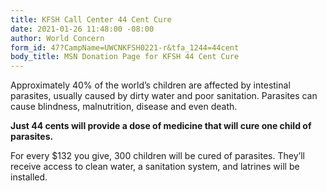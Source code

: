 ```yaml
---
title: KFSH Call Center 44 Cent Cure
date: 2021-01-26 11:48:00 -08:00
author: World Concern
form_id: 47?CampName=UWCNKFSH0221-r&tfa_1244=44cent
body_title: MSN Donation Page for KFSH 44 Cent Cure
---
```


Approximately 40% of the world’s children are affected by intestinal parasites, usually caused by dirty water and poor sanitation. Parasites can cause blindness, malnutrition, disease and even death.

**Just 44 cents will provide a dose of medicine that will cure one child of parasites.** 

For every $132 you give, 300 children will be cured of parasites. They’ll receive access to clean water, a sanitation system, and latrines will be installed.
